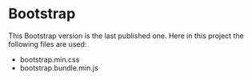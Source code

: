 # Bootstrap

This Bootstrap version is the last published one. Here in this project the following files are used: 
 - bootstrap.min.css 
 - bootstrap.bundle.min.js
